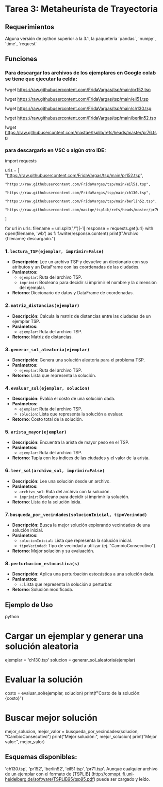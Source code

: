 # Tarea 3: Metaheurísta de Trayectoria

## Requerimientos
Alguna versión de python superior a la 3.1, la paquetería ´pandas´, ´numpy´, ´time´, ´request´

## Funciones
### Para descargar los archivos de los ejemplares en Google colab se tiene que ejecutar la celda:

!wget https://raw.githubusercontent.com/FridaVargas/tsp/main/pr152.tsp

!wget https://raw.githubusercontent.com/FridaVargas/tsp/main/eil51.tsp

!wget https://raw.githubusercontent.com/FridaVargas/tsp/main/ch130.tsp

!wget https://raw.githubusercontent.com/FridaVargas/tsp/main/berlin52.tsp

!wget https://raw.githubusercontent.com/mastqe/tsplib/refs/heads/master/pr76.tsp

### para descargarlo en VSC o algún otro IDE:

import requests

urls = [
    "https://raw.githubusercontent.com/FridaVargas/tsp/main/pr152.tsp",
    
    "https://raw.githubusercontent.com/FridaVargas/tsp/main/eil51.tsp",
    
    "https://raw.githubusercontent.com/FridaVargas/tsp/main/ch130.tsp",
    
    "https://raw.githubusercontent.com/FridaVargas/tsp/main/berlin52.tsp",
    
    "https://raw.githubusercontent.com/mastqe/tsplib/refs/heads/master/pr76.tsp"
]

for url in urls:
    filename = url.split("/")[-1]
    response = requests.get(url)
    with open(filename, 'wb') as f:
        f.write(response.content)
    print(f"Archivo {filename} descargado.")
    
### 1. `lectura_TSP(ejemplar, imprimir=False)`

- **Descripción**: Lee un archivo TSP y devuelve un diccionario con sus atributos y un DataFrame con las coordenadas de las ciudades.
- **Parámetros**:
  - `ejemplar`: Ruta del archivo TSP.
  - `imprimir`: Booleano para decidir si imprimir el nombre y la dimensión del ejemplar.
- **Retorno**: Diccionario de datos y DataFrame de coordenadas.

### 2. `matriz_distancias(ejemplar)`

- **Descripción**: Calcula la matriz de distancias entre las ciudades de un ejemplar TSP.
- **Parámetros**:
  - `ejemplar`: Ruta del archivo TSP.
- **Retorno**: Matriz de distancias.

### 3. `generar_sol_aleatoria(ejemplar)`

- **Descripción**: Genera una solución aleatoria para el problema TSP.
- **Parámetros**:
  - `ejemplar`: Ruta del archivo TSP.
- **Retorno**: Lista que representa la solución.

### 4. `evaluar_sol(ejemplar, solucion)`

- **Descripción**: Evalúa el costo de una solución dada.
- **Parámetros**:
  - `ejemplar`: Ruta del archivo TSP.
  - `solucion`: Lista que representa la solución a evaluar.
- **Retorno**: Costo total de la solución.

### 5. `arista_mayor(ejemplar)`

- **Descripción**: Encuentra la arista de mayor peso en el TSP.
- **Parámetros**:
  - `ejemplar`: Ruta del archivo TSP.
- **Retorno**: Tupla con los índices de las ciudades y el valor de la arista.

### 6. `leer_sol(archivo_sol, imprimir=False)`

- **Descripción**: Lee una solución desde un archivo.
- **Parámetros**:
  - `archivo_sol`: Ruta del archivo con la solución.
  - `imprimir`: Booleano para decidir si imprimir la solución.
- **Retorno**: Lista de la solución leída.

### 7. `busqueda_por_vecindades(solucionInicial, tipoVecindad)`

- **Descripción**: Busca la mejor solución explorando vecindades de una solución inicial.
- **Parámetros**:
  - `solucionInicial`: Lista que representa la solución inicial.
  - `tipoVecindad`: Tipo de vecindad a utilizar (ej. "CambioConsecutivo").
- **Retorno**: Mejor solución y su evaluación.

### 8. `perturbacion_estocastica(s)`

- **Descripción**: Aplica una perturbación estocástica a una solución dada.
- **Parámetros**:
  - `s`: Lista que representa la solución a perturbar.
- **Retorno**: Solución modificada.

## Ejemplo de Uso

python
# Cargar un ejemplar y generar una solución aleatoria
ejemplar = 'ch130.tsp'
solucion = generar_sol_aleatoria(ejemplar)

# Evaluar la solución
costo = evaluar_sol(ejemplar, solucion)
print(f"Costo de la solución: {costo}")

# Buscar mejor solución
mejor_solucion, mejor_valor = busqueda_por_vecindades(solucion, "CambioConsecutivo")
print("Mejor solución:", mejor_solucion)
print("Mejor valor:", mejor_valor)

## Esquemas disponibles: 
'ch130.tsp', 'pr152', 'berlin52', 'eil51.tsp', 'pr71.tsp'. Aunque cualquier archivo de un ejemplar con el formato de [TSPLIB] (http://comopt.ifi.uni-heidelberg.de/software/TSPLIB95/tsp95.pdf) puede ser cargado y leído.

